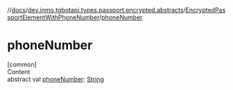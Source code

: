 //[docs](../../../index.md)/[dev.inmo.tgbotapi.types.passport.encrypted.abstracts](../index.md)/[EncryptedPassportElementWithPhoneNumber](index.md)/[phoneNumber](phone-number.md)



# phoneNumber  
[common]  
Content  
abstract val [phoneNumber](phone-number.md): [String](https://kotlinlang.org/api/latest/jvm/stdlib/kotlin/-string/index.html)  



